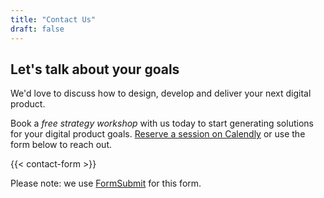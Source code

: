 ```yaml
---
title: "Contact Us"
draft: false
---
```


## Let's talk about your goals

We'd love to discuss how to design, develop and deliver your next digital product.

Book a *free strategy workshop* with us today to start generating solutions for your digital product goals. [Reserve a session on Calendly](https://calendly.com/mojo-consulting/30min) or use the form below to reach out.

{{< contact-form >}}

Please note: we use [FormSubmit](https://formsubmit.co) for this form.
